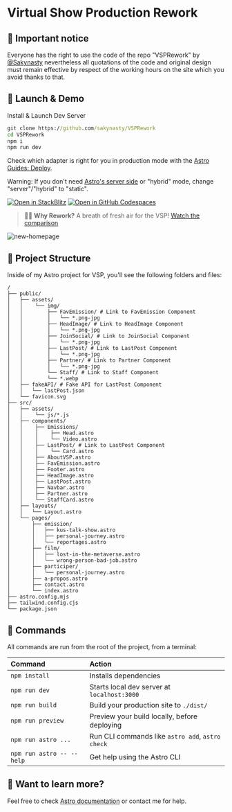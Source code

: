 # Virtual Show Production Rework

## 🚧 Important notice
Everyone has the right to use the code of the repo "VSPRework" by [@Sakynasty](https://github.com/sakynasty) nevertheless all quotations of the code and original design must remain effective by respect of the working hours on the site which you avoid thanks to that.

## 👀 Launch & Demo 
Install & Launch Dev Server
```cmd
git clone https://github.com/sakynasty/VSPRework
cd VSPRework
npm i
npm run dev
```

Check which adapter is right for you in production mode with the [Astro Guides: Deploy](https://docs.astro.build/guides/deploy/).

Warning: If you don't need [Astro's server side](https://docs.astro.build/guides/server-side-rendering/) or "hybrid" mode, change "server"/"hybrid" to "static".

[![Open in StackBlitz](https://github.com/sakynasty/VSPRework/blob/main/r.md_assets/launch/stackblitz.svg?raw=true)](https://stackblitz.com/github/sakynasty/VSPRework?file=README.md)
[![Open in GitHub Codespaces](https://github.com/sakynasty/VSPRework/blob/main/r.md_assets/launch/github-codespaces.svg?raw=true)](https://codespaces.new/sakynasty/VSPRework)

> 🧑‍🚀 **Why Rework?** A breath of fresh air for the VSP! [Watch the comparison](https://github.com/sakynasty/VSPRework/tree/main/r.md_assets/vsp-compare/)

![new-homepage](https://github.com/sakynasty/VSPRework/blob/main/r.md_assets/vsp-compare/rework-by-me/vsp-demo-2023-09-20-20_50_35.png?raw=true)

## 🚀 Project Structure

Inside of my Astro project for VSP, you'll see the following folders and files:

```
/
├── public/
│   ├── assets/
│   │    └── img/
│   │        ├── FavEmission/ # Link to FavEmission Component
│   │        │   └── *.png-jpg 
│   │        ├── HeadImage/ # Link to HeadImage Component
│   │        │   └── *.png-jpg 
│   │        ├── JoinSocial/ # Link to JoinSocial Component
│   │        │   └── *.png-jpg 
│   │        ├── LastPost/ # Link to LastPost Component
│   │        │   └── *.png-jpg 
│   │        ├── Partner/ # Link to Partner Component
│   │        │   └── *.png-jpg
│   │        └── Staff/ # Link to Staff Component
│   │        └── *.webp
│   ├── fakeAPI/ # Fake API for LastPost Component
│   │   └── lastPost.json 
│   └── favicon.svg
├── src/
│   ├── assets/
│   │    └── js/*.js
│   ├── components/
│   │    ├── Emissions/
│   │    │    ├── Head.astro
│   │    │    └── Video.astro
│   │    ├── LastPost/ # Link to LastPost Component
│   │    │    └── Card.astro
│   │    ├── AboutVSP.astro
│   │    ├── FavEmission.astro
│   │    ├── Footer.astro
│   │    ├── HeadImage.astro
│   │    ├── LastPost.astro 
│   │    ├── Navbar.astro
│   │    ├── Partner.astro
│   │    └── StaffCard.astro
│   ├── layouts/
│   │   └── Layout.astro
│   └── pages/
│       ├── emission/
│       │   ├── kus-talk-show.astro
│       │   ├── personal-journey.astro
│       │   └── reportages.astro
│       ├── film/
│       │   ├── lost-in-the-metaverse.astro
│       │   └── wrong-person-bad-job.astro
│       ├── participer/
│       │   └── personal-journey.astro
│       ├── a-propos.astro
│       ├── contact.astro
│       └── index.astro
├── astro.config.mjs
├── tailwind.config.cjs
└── package.json
```

## 🧞 Commands

All commands are run from the root of the project, from a terminal:

| Command                   | Action                                           |
| :------------------------ | :----------------------------------------------- |
| `npm install`             | Installs dependencies                            |
| `npm run dev`             | Starts local dev server at `localhost:3000`      |
| `npm run build`           | Build your production site to `./dist/`          |
| `npm run preview`         | Preview your build locally, before deploying     |
| `npm run astro ...`       | Run CLI commands like `astro add`, `astro check` |
| `npm run astro -- --help` | Get help using the Astro CLI                     |

## 👀 Want to learn more?

Feel free to check [Astro documentation](https://docs.astro.build) or contact me for help.
